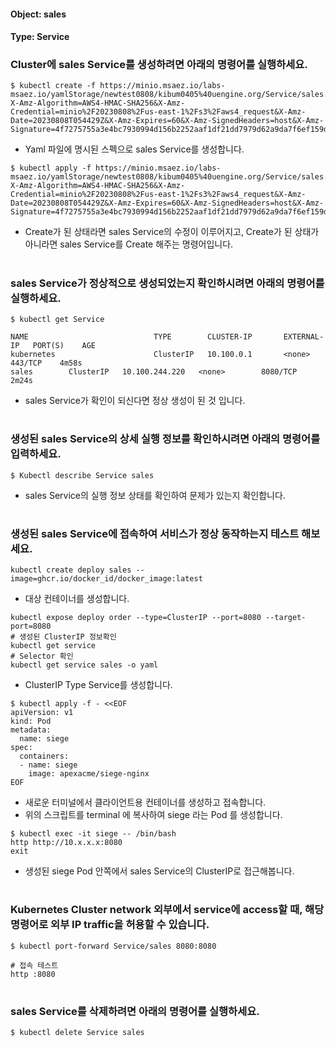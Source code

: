 
#### Object: sales
#### Type: Service

### Cluster에 sales Service를 생성하려면 아래의 명령어를 실행하세요.

```
$ kubectl create -f https://minio.msaez.io/labs-msaez.io/yamlStorage/newtest0808/kibum0405%40uengine.org/Service/sales.yaml?X-Amz-Algorithm=AWS4-HMAC-SHA256&X-Amz-Credential=minio%2F20230808%2Fus-east-1%2Fs3%2Faws4_request&X-Amz-Date=20230808T054429Z&X-Amz-Expires=60&X-Amz-SignedHeaders=host&X-Amz-Signature=4f7275755a3e4bc7930994d156b2252aaf1df21dd7979d62a9da7f6ef159da1a
```
- Yaml 파일에 명시된 스펙으로 sales Service를 생성합니다.  

```
$ kubectl apply -f https://minio.msaez.io/labs-msaez.io/yamlStorage/newtest0808/kibum0405%40uengine.org/Service/sales.yaml?X-Amz-Algorithm=AWS4-HMAC-SHA256&X-Amz-Credential=minio%2F20230808%2Fus-east-1%2Fs3%2Faws4_request&X-Amz-Date=20230808T054429Z&X-Amz-Expires=60&X-Amz-SignedHeaders=host&X-Amz-Signature=4f7275755a3e4bc7930994d156b2252aaf1df21dd7979d62a9da7f6ef159da1a
```
- Create가 된 상태라면 sales Service의 수정이 이루어지고, Create가 된 상태가 아니라면 sales Service를 Create 해주는 명령어입니다.
#

### sales Service가 정상적으로 생성되었는지 확인하시려면 아래의 명령어를 실행하세요.

```
$ kubectl get Service

NAME                            TYPE        CLUSTER-IP       EXTERNAL-IP   PORT(S)    AGE
kubernetes                      ClusterIP   10.100.0.1       <none>        443/TCP    4m58s
sales        ClusterIP   10.100.244.220   <none>        8080/TCP   2m24s

```
- sales Service가 확인이 되신다면 정상 생성이 된 것 입니다.
#

### 생성된 sales Service의 상세 실행 정보를 확인하시려면 아래의 명령어를 입력하세요.

```
$ Kubectl describe Service sales
```
- sales Service의 실행 정보 상태를 확인하여 문제가 있는지 확인합니다.
#

### 생성된 sales Service에 접속하여 서비스가 정상 동작하는지 테스트 해보세요.

```
kubectl create deploy sales --image=ghcr.io/docker_id/docker_image:latest
```
- 대상 컨테이너를 생성합니다.  

```
kubectl expose deploy order --type=ClusterIP --port=8080 --target-port=8080
# 생성된 ClusterIP 정보확인
kubectl get service 
# Selector 확인
kubectl get service sales -o yaml
```
- ClusterIP Type Service를 생성합니다.

```
$ kubectl apply -f - <<EOF
apiVersion: v1
kind: Pod
metadata:
  name: siege
spec:
  containers:
  - name: siege
    image: apexacme/siege-nginx
EOF
```
- 새로운 터미널에서 클라이언트용 컨테이너를 생성하고 접속합니다.
- 위의 스크립트를 terminal 에 복사하여 siege 라는 Pod 를 생성합니다.  

```
$ kubectl exec -it siege -- /bin/bash
http http://10.x.x.x:8080
exit
```
- 생성된 siege Pod 안쪽에서 sales Service의 ClusterIP로 접근해봅니다.
#

### Kubernetes Cluster network 외부에서 service에 access할 때, 해당 명령어로 외부 IP traffic을 허용할 수 있습니다.

```
$ kubectl port-forward Service/sales 8080:8080

# 접속 테스트
http :8080
```
#

### sales Service를 삭제하려면 아래의 명령어를 실행하세요.

```
$ kubectl delete Service sales
```
#

